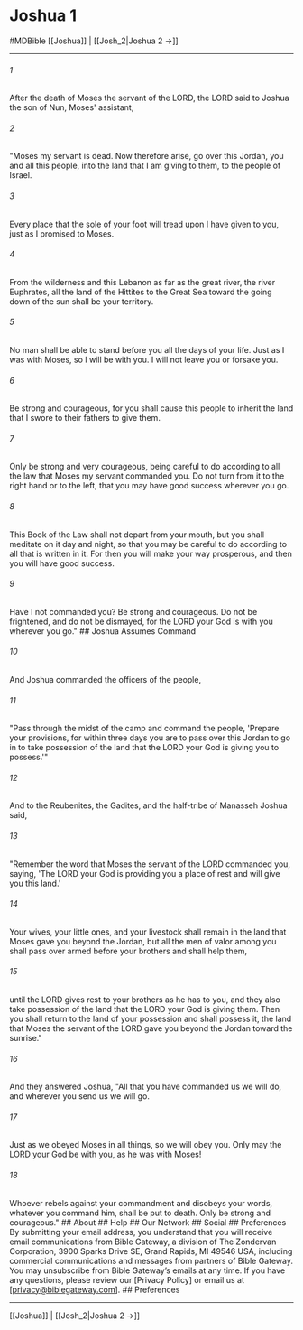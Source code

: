 # Joshua 1
#MDBible
[[Joshua]] | [[Josh_2|Joshua 2 →]]

***


###### 1 
After the death of Moses the servant of the LORD, the LORD said to Joshua the son of Nun, Moses' assistant, 

###### 2 
"Moses my servant is dead. Now therefore arise, go over this Jordan, you and all this people, into the land that I am giving to them, to the people of Israel. 

###### 3 
Every place that the sole of your foot will tread upon I have given to you, just as I promised to Moses. 

###### 4 
From the wilderness and this Lebanon as far as the great river, the river Euphrates, all the land of the Hittites to the Great Sea toward the going down of the sun shall be your territory. 

###### 5 
No man shall be able to stand before you all the days of your life. Just as I was with Moses, so I will be with you. I will not leave you or forsake you. 

###### 6 
Be strong and courageous, for you shall cause this people to inherit the land that I swore to their fathers to give them. 

###### 7 
Only be strong and very courageous, being careful to do according to all the law that Moses my servant commanded you. Do not turn from it to the right hand or to the left, that you may have good success wherever you go. 

###### 8 
This Book of the Law shall not depart from your mouth, but you shall meditate on it day and night, so that you may be careful to do according to all that is written in it. For then you will make your way prosperous, and then you will have good success. 

###### 9 
Have I not commanded you? Be strong and courageous. Do not be frightened, and do not be dismayed, for the LORD your God is with you wherever you go." ## Joshua Assumes Command 

###### 10 
And Joshua commanded the officers of the people, 

###### 11 
"Pass through the midst of the camp and command the people, 'Prepare your provisions, for within three days you are to pass over this Jordan to go in to take possession of the land that the LORD your God is giving you to possess.'" 

###### 12 
And to the Reubenites, the Gadites, and the half-tribe of Manasseh Joshua said, 

###### 13 
"Remember the word that Moses the servant of the LORD commanded you, saying, 'The LORD your God is providing you a place of rest and will give you this land.' 

###### 14 
Your wives, your little ones, and your livestock shall remain in the land that Moses gave you beyond the Jordan, but all the men of valor among you shall pass over armed before your brothers and shall help them, 

###### 15 
until the LORD gives rest to your brothers as he has to you, and they also take possession of the land that the LORD your God is giving them. Then you shall return to the land of your possession and shall possess it, the land that Moses the servant of the LORD gave you beyond the Jordan toward the sunrise." 

###### 16 
And they answered Joshua, "All that you have commanded us we will do, and wherever you send us we will go. 

###### 17 
Just as we obeyed Moses in all things, so we will obey you. Only may the LORD your God be with you, as he was with Moses! 

###### 18 
Whoever rebels against your commandment and disobeys your words, whatever you command him, shall be put to death. Only be strong and courageous." ## About ## Help ## Our Network ## Social ## Preferences By submitting your email address, you understand that you will receive email communications from Bible Gateway, a division of The Zondervan Corporation, 3900 Sparks Drive SE, Grand Rapids, MI 49546 USA, including commercial communications and messages from partners of Bible Gateway. You may unsubscribe from Bible Gateway&rsquo;s emails at any time. If you have any questions, please review our [Privacy Policy] or email us at [privacy@biblegateway.com]. ## Preferences

***

[[Joshua]] | [[Josh_2|Joshua 2 →]]
